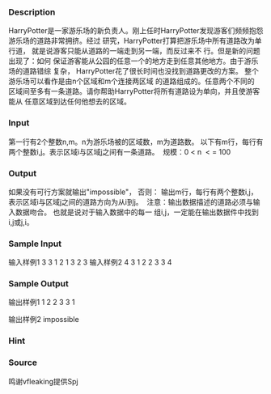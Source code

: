 
### Description
HarryPotter是一家游乐场的新负责人。刚上任时HarryPotter发现游客们频频抱怨 游乐场的道路非常拥挤。经过
研究，HarryPotter打算把游乐场中所有道路改为单行道， 就是说游客只能从道路的一端走到另一端，而反过来不
行。但是新的问题出现了：如何 保证游客能从公园的任意一个的地方走到任意其他地方。由于游乐场的道路错综
复杂， HarryPotter花了很长时间也没找到道路更改的方案。 整个游乐场可以看作是由n个区域和m个连接两区域
的道路组成的。任意两个不同的 区域间至多有一条道路。请你帮助HarryPotter将所有道路设为单向，并且使游客
能从 任意区域到达任何他想去的区域。
### Input

第一行有2个整数n,m。n为游乐场被的区域数，m为道路数。
以下有m行，每行有两个整数i,j。表示区域i与区域j之间有一条道路。 
规模：0 < n  < = 100


### Output
如果没有可行方案就输出"impossible"，
否则： 输出m行，每行有两个整数i,j，表示区域i与区域j之间的道路方向为从i到j。 
注意：输出数据描述的道路必须与输入数据吻合。
也就是说对于输入数据中的每一 组i,j，一定能在输出数据件中找到i,j或j,i。
### Sample Input
输入样例1
3 3
1 2
1 3
2 3
输入样例2
4 3
1 2
2 3
3 4

### Sample Output
输出样例1
1 2
2 3
3 1

输出样例2
impossible
### Hint

### Source
鸣谢vfleaking提供Spj